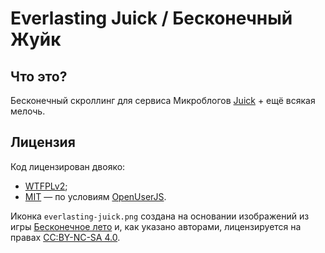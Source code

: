 # Everlasting Juick / Бесконечный Жуйк

## Что это?

Бесконечный скроллинг для сервиcа Микроблогов [Juick](http://juick.com) + ещё всякая мелочь.

## Лицензия

Код лицензирован двояко:

* [WTFPLv2](http://wtfpl.net);
* [MIT](http://opensource.org/licenses/MIT) — по условиям [OpenUserJS](http://openuserjs.org/).

Иконка `everlasting-juick.png` создана на основании изображений из игры [Бесконечное лето](http://iichan-eroge.blogspot.ru/2013/12/blog-post_21.html) и, как указано авторами, лицензируется на правах [CC:BY-NC-SA 4.0](http://creativecommons.org/licenses/by-nc-sa/4.0/).
